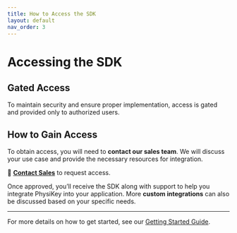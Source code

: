 ```yaml
---
title: How to Access the SDK
layout: default
nav_order: 3
---
```


# Accessing the SDK

## Gated Access  

To maintain security and ensure proper implementation, access is gated and provided only to authorized users.

## How to Gain Access  

To obtain access, you will need to **contact our sales team**. We will discuss your use case and provide the necessary resources for integration.

📩 **[Contact Sales](https://www.physikey.xyz/)** to request access.  

Once approved, you’ll receive the SDK along with support to help you integrate PhysiKey into your application. More **custom integrations** can also be discussed based on your specific needs.

---

For more details on how to get started, see our [Getting Started Guide](getting-started).


